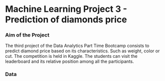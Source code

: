 # Machine Learning Project 3 - Prediction of diamonds price

### Aim of the Project
The third project of the Data Analytics Part Time Bootcamp consists to predict diamond price based on its characteristics. Such as weight, color or cut.
The competition is held in Kaggle. The students can visit the leaderboard and its relative position among all the participants.

### Data 
